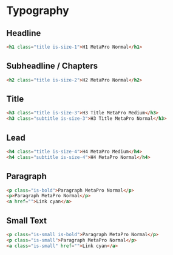 # Typography 

## Headline

```html
<h1 class="title is-size-1">H1 MetaPro Normal</h1>
```

## Subheadline / Chapters

```html
<h2 class="title is-size-2">H2 MetaPro Normal</h2>
```

## Title

```html
<h3 class="title is-size-3">H3 Title MetaPro Medium</h3>
<h3 class="subtitle is-size-3">H3 Title MetaPro Normal</h3>
```

## Lead

```html
<h4 class="title is-size-4">H4 MetaPro Medium</h4>
<h4 class="subtitle is-size-4">H4 MetaPro Normal</h4>
```

## Paragraph

```html
<p class="is-bold">Paragraph MetaPro Normal</p>
<p>Paragraph MetaPro Normal</p>
<a href="">Link cyan</a>
```

## Small Text

```html
<p class="is-small is-bold">Paragraph MetaPro Normal</p>
<p class="is-small">Paragraph MetaPro Normal</p>
<a class="is-small" href="">Link cyan</a>
```
